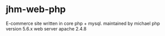 # jhm-web-php
E-commerce site written in core php + mysql. maintained by michael
php version 5.6.x
web server apache 2.4.8
